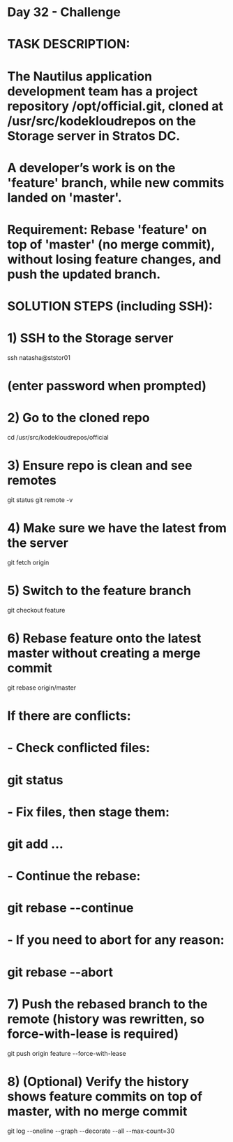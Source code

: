 # Day 32 - Challenge 
# TASK DESCRIPTION:
# The Nautilus application development team has a project repository /opt/official.git, cloned at /usr/src/kodekloudrepos on the Storage server in Stratos DC.
# A developer’s work is on the 'feature' branch, while new commits landed on 'master'.
# Requirement: Rebase 'feature' on top of 'master' (no merge commit), without losing feature changes, and push the updated branch.

# SOLUTION STEPS (including SSH):

# 1) SSH to the Storage server
ssh natasha@ststor01
# (enter password when prompted)

# 2) Go to the cloned repo
cd /usr/src/kodekloudrepos/official

# 3) Ensure repo is clean and see remotes
git status
git remote -v

# 4) Make sure we have the latest from the server
git fetch origin

# 5) Switch to the feature branch
git checkout feature

# 6) Rebase feature onto the latest master without creating a merge commit
git rebase origin/master

#    If there are conflicts:
#    - Check conflicted files:
#      git status
#    - Fix files, then stage them:
#      git add <file1> <file2> ...
#    - Continue the rebase:
#      git rebase --continue
#    - If you need to abort for any reason:
#      git rebase --abort

# 7) Push the rebased branch to the remote (history was rewritten, so force-with-lease is required)
git push origin feature --force-with-lease

# 8) (Optional) Verify the history shows feature commits on top of master, with no merge commit
git log --oneline --graph --decorate --all --max-count=30

